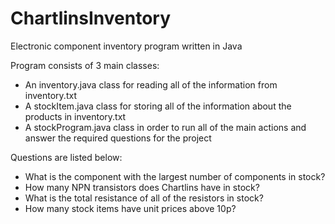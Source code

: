 # ChartlinsInventory
Electronic component inventory program written in Java 

Program consists of 3 main classes: 

- An inventory.java class for reading all of the information from inventory.txt
- A stockItem.java class for storing all of the information about the products in inventory.txt
- A stockProgram.java class in order to run all of the main actions and answer the required questions for the project

Questions are listed below:

- What is the component with the largest number of components in stock?
- How many NPN transistors does Chartlins have in stock?
- What is the total resistance of all of the resistors in stock?
- How many stock items have unit prices above 10p?
